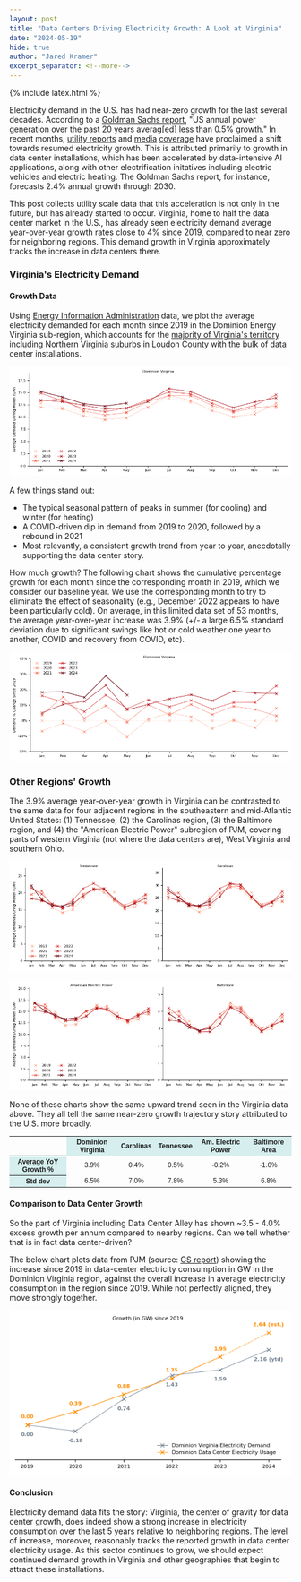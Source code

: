 ```yaml
---
layout: post
title: "Data Centers Driving Electricity Growth: A Look at Virginia"
date: "2024-05-19"
hide: true
author: "Jared Kramer"
excerpt_separator: <!--more-->
---
```


<head>
  {% include latex.html %}
</head>

Electricity demand in the U.S. has had near-zero growth for the last several decades.  According to a [Goldman Sachs report](https://www.goldmansachs.com/intelligence/pages/gs-research/generational-growth-ai-data-centers-and-the-coming-us-power-surge/report.pdf), "US annual power generation over the past 20 years averag[ed] less than 0.5% growth."  In recent months, [utility reports](https://insidelines.pjm.com/pjm-publishes-2024-long-term-load-forecast/) and [media](https://www.wsj.com/business/energy-oil/how-big-data-centers-are-slowing-the-shift-to-clean-energy-44ef4145) [coverage](https://www.reuters.com/business/energy/us-electric-utilities-brace-surge-power-demand-data-centers-2024-04-10/) have proclaimed a shift towards resumed electricity growth.  This is attributed primarily to growth in data center installations, which has been accelerated by data-intensive AI applications, along with other electrification initatives including electric vehicles and electric heating.  The Goldman Sachs report, for instance, forecasts 2.4% annual growth through 2030.

This post collects utility scale data that this acceleration is not only in the future, but has already started to occur.  Virginia, home to half the data center market in the U.S., has already seen electricity demand average year-over-year growth rates close to 4% since 2019, compared to near zero for neighboring regions.  This demand growth in Virginia approximately tracks the increase in data centers there.

<!--more-->

### Virginia's Electricity Demand

#### Growth Data

Using [Energy Information Administration](https://www.eia.gov/opendata/browser/electricity/rto/region-data) data, we plot the average electricity demanded for each month since 2019 in the Dominion Energy Virginia sub-region, which accounts for the [majority of Virginia's territory](https://www.pjm.com/library/~/media/about-pjm/pjm-zones.ashx) including Northern Virginia suburbs in Loudon County with the bulk of data center installations.  

![Virginia 5-year demand](/assets/images/post10_DOM_GW_demand.png)

A few things stand out: 
- The typical seasonal pattern of peaks in summer (for cooling) and winter (for heating)
- A COVID-driven dip in demand from 2019 to 2020, followed by a rebound in 2021
- Most relevantly, a consistent growth trend from year to year, anecdotally supporting the data center story.

How much growth?  The following chart shows the cumulative percentage growth for each month since the corresponding month in 2019, which we consider our baseline year.  We use the corresponding month to try to eliminate the effect of seasonality (e.g., December 2022 appears to have been particularly cold).  On average, in this limited data set of 53 months, the average year-over-year increase was 3.9% (+/- a large 6.5% standard deviation due to significant swings like hot or cold weather one year to another, COVID and recovery from COVID, etc).  

![Virginia 5-year % growth](/assets/images/post10_DOM_growth.png)

### Other Regions' Growth

The 3.9% average year-over-year growth in Virginia can be contrasted to the same data for four adjacent regions in the southeastern and mid-Atlantic United States: (1) Tennessee, (2) the Carolinas region, (3) the Baltimore region, and (4) the "American Electric Power" subregion of PJM, covering parts of western Virginia (not where the data centers are), West Virginia and southern Ohio.  

![Tennessee 5-year demand](/assets/images/post10_multi_GW_demand_1.png)

![Carolinas 5-year demand](/assets/images/post10_multi_GW_demand_2.png)

None of these charts show the same upward trend seen in the Virginia data above.   They all tell the same near-zero growth trajectory story attributed to the U.S. more broadly. 

<STYLE TYPE="text/css">
<!--
TH{font-family: Arial; font-size: 9pt; text-align: center;}
TD{font-family: Arial; font-size: 9pt; text-align: center;}
TH{font-family: Arial; font-size: 9pt}
TD{font-family: Arial; font-size: 9pt}
--->
</STYLE>
<table>
    <tr>
        <td rowspan="1"></td>
        <th colspan="1" scope ="colgroup" style="background-color: #D6EEEE">Dominion Virginia</th>
        <th colspan="1" scope ="colgroup" style="background-color: #D6EEEE">Carolinas</th>
        <th colspan="1" scope ="colgroup" style="background-color: #D6EEEE">Tennessee</th>
        <th colspan="1" scope ="colgroup" style="background-color: #D6EEEE">Am. Electric Power</th>
        <th colspan="1" scope ="colgroup" style="background-color: #D6EEEE">Baltimore Area</th>
    </tr>
    <tr>
        <th scope="col" style="background-color: #D6EEEE">Average YoY Growth %</th>
        <td>3.9%</td>
        <td>0.4%</td>
        <td>0.5%</td>
        <td>-0.2%</td>
        <td>-1.0%</td>
    </tr>
    <tr>
        <th scope="col" style="background-color: #D6EEEE">Std dev</th>
        <td>6.5%</td>
        <td>7.0%</td>
        <td>7.8%</td>
        <td>5.3%</td>
        <td>6.8%</td>
    </tr>
</table>

#### Comparison to Data Center Growth

So the part of Virginia including Data Center Alley has shown ~3.5 - 4.0% excess growth per annum compared to nearby regions.  Can we tell whether that is in fact data center-driven? 

The below chart plots data from PJM (source: [GS report](https://www.goldmansachs.com/intelligence/pages/gs-research/generational-growth-ai-data-centers-and-the-coming-us-power-surge/report.pdf)) showing the increase since 2019 in data-center electricity consumption in GW in the Dominion Virginia region, against the overall increase in average electricity consumption in the region since 2019.   While not perfectly aligned, they move strongly together. 

![Aggregate Demand vs. Data Center Growth](/assets/images/post10_data_center_comparison.png)

#### Conclusion

Electricity demand data fits the story: Virginia, the center of gravity for data center growth, does indeed show a strong increase in electricity consumption over the last 5 years relative to neighboring regions.  The level of increase, moreover, reasonably tracks the reported growth in data center electricity usage.  As this sector continues to grow, we should expect continued demand growth in Virginia and other geographies that begin to attract these installations.




